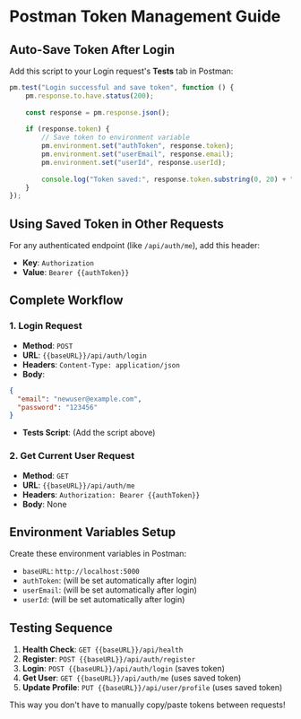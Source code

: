 # Postman Token Management Guide

## Auto-Save Token After Login

Add this script to your Login request's **Tests** tab in Postman:

```javascript
pm.test("Login successful and save token", function () {
    pm.response.to.have.status(200);
    
    const response = pm.response.json();
    
    if (response.token) {
        // Save token to environment variable
        pm.environment.set("authToken", response.token);
        pm.environment.set("userEmail", response.email);
        pm.environment.set("userId", response.userId);
        
        console.log("Token saved:", response.token.substring(0, 20) + "...");
    }
});
```

## Using Saved Token in Other Requests

For any authenticated endpoint (like `/api/auth/me`), add this header:
- **Key**: `Authorization`
- **Value**: `Bearer {{authToken}}`

## Complete Workflow

### 1. Login Request
- **Method**: `POST`
- **URL**: `{{baseURL}}/api/auth/login`
- **Headers**: `Content-Type: application/json`
- **Body**:
```json
{
  "email": "newuser@example.com",
  "password": "123456"
}
```
- **Tests Script**: (Add the script above)

### 2. Get Current User Request  
- **Method**: `GET`
- **URL**: `{{baseURL}}/api/auth/me`
- **Headers**: `Authorization: Bearer {{authToken}}`
- **Body**: None

## Environment Variables Setup

Create these environment variables in Postman:
- `baseURL`: `http://localhost:5000`
- `authToken`: (will be set automatically after login)
- `userEmail`: (will be set automatically after login)
- `userId`: (will be set automatically after login)

## Testing Sequence

1. **Health Check**: `GET {{baseURL}}/api/health`
2. **Register**: `POST {{baseURL}}/api/auth/register`
3. **Login**: `POST {{baseURL}}/api/auth/login` (saves token)
4. **Get User**: `GET {{baseURL}}/api/auth/me` (uses saved token)
5. **Update Profile**: `PUT {{baseURL}}/api/user/profile` (uses saved token)

This way you don't have to manually copy/paste tokens between requests!